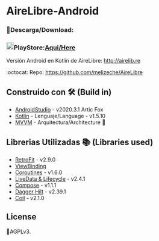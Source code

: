 # AireLibre-Android

### 📲Descarga/Download:
### <img src="https://img.utdstc.com/icon/c8c/d91/c8cd914e915d70dea2eabf58b1c03089fbe19c59729be8aec12170db47dd8f81:200" alt="drawing" width="20" height="20"/>PlayStore:[Aqui/Here](https://play.google.com/store/apps/details?id=com.lucasginard.airelibre)
Versión Android en Kotlin de AireLibre: http://airelib.re

:octocat: Repo: https://github.com/melizeche/AireLibre

## Construido con 🛠️ (Build in)
* [AndroidStudio](https://developer.android.com/studio) - v2020.3.1 Artic Fox
* [Kotlin](https://kotlinlang.org) - Lenguaje/Language - v1.5.10
* [MVVM](https://es.wikipedia.org/wiki/Modelo–vista–modelo_de_vista) - Arquitectura/Architecture 👷

## Librerias Utilizadas 📚 (Libraries used)
* [RetroFit](https://square.github.io/retrofit/) - v2.9.0
* [ViewBinding](https://developer.android.com/topic/libraries/view-binding)
* [Coroutines](https://github.com/Kotlin/kotlinx.coroutines) - v1.6.0
* [LiveData & Lifecycle](https://developer.android.com/jetpack/androidx/releases/lifecycle) - v2.4.1
* [Compose](https://developer.android.com/jetpack/compose?gclid=CjwKCAiArOqOBhBmEiwAsgeLmcR9puWFRlunDW7_tCglmUt8O1d85pe2Dy99_iddObLBwQX5r2qhhBoC7GcQAvD_BwE&gclsrc=aw.ds) - v1.1.1
* [Dagger Hilt](https://developer.android.com/training/dependency-injection/hilt-android) - v2.39.1
* [Coil](https://github.com/coil-kt/coil) - v2.1.0


## License
📜AGPLv3.
